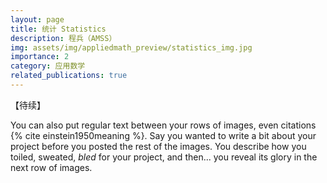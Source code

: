 ```yaml
---
layout: page
title: 统计 Statistics
description: 程兵（AMSS）
img: assets/img/appliedmath_preview/statistics_img.jpg
importance: 2
category: 应用数学
related_publications: true
---
```


【待续】

You can also put regular text between your rows of images, even citations {% cite einstein1950meaning %}.
Say you wanted to write a bit about your project before you posted the rest of the images.
You describe how you toiled, sweated, _bled_ for your project, and then... you reveal its glory in the next row of images.
